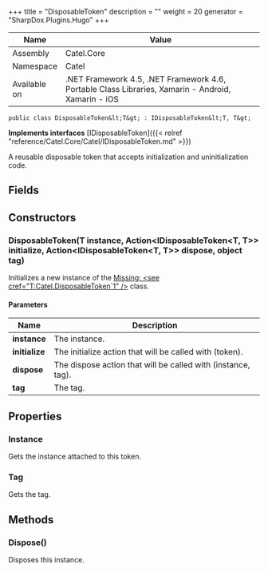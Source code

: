 

+++
title = "DisposableToken" 
description = ""
weight = 20
generator = "SharpDox.Plugins.Hugo"
+++

Name|Value
---|---
Assembly|Catel.Core
Namespace|Catel
Available on|.NET Framework 4.5, .NET Framework 4.6, Portable Class Libraries, Xamarin - Android, Xamarin - iOS

```
public class DisposableToken&lt;T&gt; : IDisposableToken&lt;T, T&gt;
```

**Implements interfaces**
[IDisposableToken]({{&lt; relref "reference/Catel.Core/Catel/IDisposableToken.md" &gt;}})

A reusable disposable token that accepts initialization and uninitialization code.

## Fields

## Constructors

### DisposableToken(T instance, Action&lt;IDisposableToken&lt;T, T&gt;&gt; initialize, Action&lt;IDisposableToken&lt;T, T&gt;&gt; dispose, object tag)

Initializes a new instance of the [Missing: &lt;see cref="T:Catel.DisposableToken`1" /&gt;](#) class.

#### Parameters

Name|Description
---|---
**instance**|The instance.
**initialize**|The initialize action that will be called with (token).
**dispose**|The dispose action that will be called with (instance, tag).
**tag**|The tag.

## Properties

### Instance

Gets the instance attached to this token.

### Tag

Gets the tag.

## Methods

### Dispose()

Disposes this instance.


